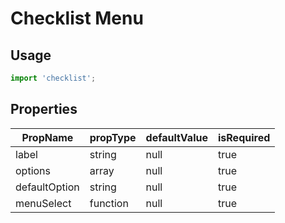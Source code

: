# Checklist Menu

## Usage

```js
import 'checklist';
```

## Properties

| PropName      | propType      | defaultValue  | isRequired |
| ------------- | ------------- | ------------- | ---------- |
| label         | string        | null          | true       |
| options       | array         | null          | true       |
| defaultOption | string        | null          | true       |
| menuSelect    | function      | null          | true       |